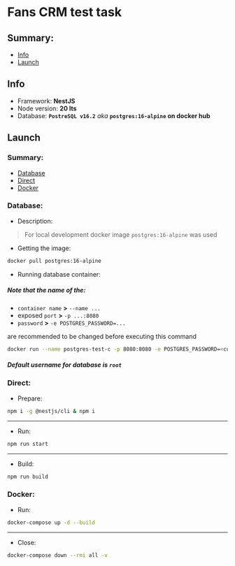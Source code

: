 # Fans CRM test task
## **Summary**:
* [Info](#info)
* [Launch](#launch)

## Info

* Framework: **NestJS**
* Node version: **20 lts**
* Database: **`PostreSQL v16.2`** _aka_ **`postgres:16-alpine` on docker hub**

## Launch
### Summary:
* [Database](#database)
* [Direct](#direct)
* [Docker](#docker)

### Database:

* Description:
> For local development docker image `postgres:16-alpine` was used

* Getting the image:

```bash
docker pull postgres:16-alpine
```

* Running database container:

##### Note that the name of the: 
* `container name` **>** ``--name ...``
* exposed `port` **>** ``-p ...:8080``
* `password` **>** ``-e POSTGRES_PASSWORD=...`` 

are recommended to be changed before executing this command

```bash
docker run --name postgres-test-c -p 8080:8080 -e POSTGRES_PASSWORD=<custom_pwd> -d postgres:16-alpine
```
##### Default username for database is `root`

### Direct:
* Prepare:

```bash
npm i -g @nestjs/cli & npm i
```
<hr/>

* Run:

```bash
npm run start
```
<hr/>

* Build:

```bash
npm run build
```

### Docker:
* Run:

```bash
docker-compose up -d --build
```
<hr/>

* Close:

```bash
docker-compose down --rmi all -v
```
